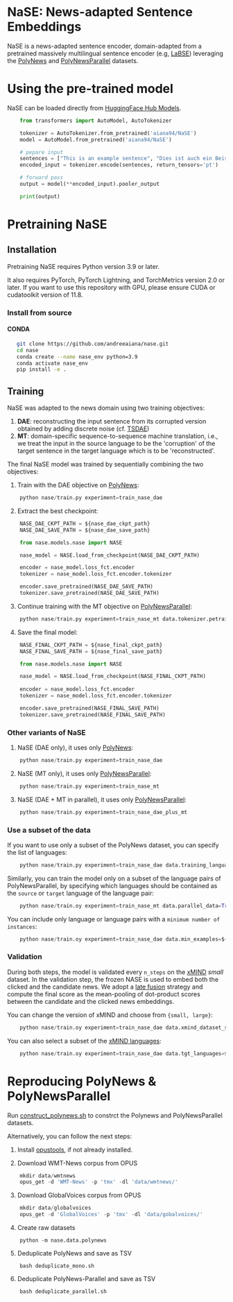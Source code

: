 # NaSE: News-adapted Sentence Embeddings

NaSE is a news-adapted sentence encoder, domain-adapted from a pretrained massively multilingual sentence encoder (e.g, [LaBSE](https://aclanthology.org/2022.acl-long.62)) leveraging the [PolyNews](https://huggingface.co/datasets/aiana94/polynews) and [PolyNewsParallel](https://huggingface.co/datasets/aiana94/polynews-parallel) datasets.

# Using the pre-trained model
NaSE can be loaded directly from [HuggingFace Hub Models](https://huggingface.co/models).

```python
    from transformers import AutoModel, AutoTokenizer

    tokenizer = AutoTokenizer.from_pretrained('aiana94/NaSE')
    model = AutoModel.from_pretrained('aiana94/NaSE')

    # pepare input
    sentences = ["This is an example sentence", "Dies ist auch ein Beispielsatz in einer anderen Sprache."]
    encoded_input = tokenizer.encode(sentences, return_tensors='pt')

    # forward pass
    output = model(**encoded_input).pooler_output

    print(output)
```

# Pretraining NaSE

## Installation

Pretraining NaSE requires Python version 3.9 or later.

It also requires PyTorch, PyTorch Lightning, and TorchMetrics version 2.0 or later.
If you want to use this repository with GPU, please ensure CUDA or cudatoolkit version of 11.8.

### Install from source

#### CONDA

```bash
   git clone https://github.com/andreeaiana/nase.git
   cd nase
   conda create --name nase_env python=3.9
   conda activate nase_env
   pip install -e .
```

## Training
NaSE was adapted to the news domain using two training objectives:
1. **DAE**: reconstructing the input sentence from its corrupted version obtained by adding discrete noise (cf. [TSDAE](https://aclanthology.org/2021.findings-emnlp.59/))
2. **MT**: domain-specific sequence-to-sequence machine translation, i.e., we treat the input in the source language to be the 'corruption' of the target sentence in the target language which is to be 'reconstructed'. 

The final NaSE model was trained by sequentially combining the two objectives:

1. Train with the DAE objective on [PolyNews](https://huggingface.co/datasets/aiana94/polynews):

```python
    python nase/train.py experiment=train_nase_dae
```

2. Extract the best checkpoint:

```python
    NASE_DAE_CKPT_PATH = ${nase_dae_ckpt_path}
    NASE_DAE_SAVE_PATH = ${nase_dae_save_path}

    from nase.models.nase import NASE

    nase_model = NASE.load_from_checkpoint(NASE_DAE_CKPT_PATH)

    encoder = nase_model.loss_fct.encoder
    tokenizer = nase_model.loss_fct.encoder.tokenizer

    encoder.save_pretrained(NASE_DAE_SAVE_PATH)
    tokenizer.save_pretrained(NASE_DAE_SAVE_PATH)
```

3. Continue training with the MT objective on [PolyNewsParallel](https://huggingface.co/datasets/aiana94/polynews-parallel):

```python
    python nase/train.py experiment=train_nase_mt data.tokenizer.petrained_model_name_or_path=${NASE_DAE_CKPT_PATH}
```

4. Save the final model:

```python
    NASE_FINAL_CKPT_PATH = ${nase_final_ckpt_path}
    NASE_FINAL_SAVE_PATH = ${nase_final_save_path}

    from nase.models.nase import NASE

    nase_model = NASE.load_from_checkpoint(NASE_FINAL_CKPT_PATH)
    
    encoder = nase_model.loss_fct.encoder
    tokenizer = nase_model.loss_fct.encoder.tokenizer

    encoder.save_pretrained(NASE_FINAL_SAVE_PATH)
    tokenizer.save_pretrained(NASE_FINAL_SAVE_PATH)
```

### Other variants of NaSE

1. NaSE (DAE only), it uses only [PolyNews](https://huggingface.co/datasets/aiana94/polynews):

```python
    python nase/train.py experiment=train_nase_dae
```


2. NaSE (MT only), it uses only [PolyNewsParallel](https://huggingface.co/datasets/aiana94/polynews-parallel):


```python
    python nase/train.py experiment=train_nase_mt
```

3. NaSE (DAE + MT in parallel), it uses only [PolyNewsParallel](https://huggingface.co/datasets/aiana94/polynews-parallel):


```python
    python nase/train.py experiment=train_nase_dae_plus_mt
```


### Use a subset of the data
If you want to use only a subset of the PolyNews dataset, you can specify the list of languages:

```python
    python nase/train.py experiment=train_nase_dae data.training_languages=${language_1, language_2}.
```

Similarly, you can train the model only on a subset of the language pairs of PolyNewsParallel, by specifying which languages should be contained as the `source` or `target` language of the language pair:

```python
    python nase/train.oy experiment=train_nase_mt data.parallel_data=True data.training_languages=${language_1, language_2}.
```

You can include only language or language pairs with a `minimum number of instances`:

```python
    python nase/train.oy experiment=train_nase_dae data.min_examples=${THRESHOLD}.
```


### Validation
During both steps, the model is validated every `n_steps` on the [xMIND](https://github.com/andreeaiana/xMIND/tree/main) *small* dataset. In the validation step, the frozen NASE is used to embed both the clicked and the candidate news. We adopt a [late fusion](https://dl.acm.org/doi/abs/10.1145/3539618.3592062) strategy and compute the final score as the mean-pooling of dot-product scores between the candidate and the clicked news embeddings. 

You can change the version of xMIND and choose from `{small, large}`:
```python
    python nase/train.oy experiment=train_nase_dae data.xmind_dataset_size=${SIZE}.
```

You can also select a subset of the [xMIND languages](https://github.com/andreeaiana/xMIND):
```python
    python nase/train.oy experiment=train_nase_dae data.tgt_languages=${language_1, language_2}.
```


# Reproducing PolyNews & PolyNewsParallel

Run [construct_polynews.sh](scripts/construct_polynews.sh) to constrct the Polynews and PolyNewsParallel datasets.

Alternatively, you can follow the next steps: 
1. Install [opustools](https://github.com/Helsinki-NLP/OpusTools/blob/master/opustools_pkg/README.md), if not already installed.

2. Download WMT-News corpus from OPUS

```python
    mkdir data/wmtnews
    opus_get -d 'WMT-News' -p 'tmx' -dl 'data/wmtnews/'
```

3. Download GlobalVoices corpus from OPUS
```python
    mkdir data/globalvoices
    opus_get -d 'GlobalVoices' -p 'tmx' -dl 'data/gobalvoices/'
```

4. Create raw datasets
```
    python -m nase.data.polynews
```

5. Deduplicate PolyNews and save as TSV
```
    bash deduplicate_mono.sh
```

6. Deduplicate PolyNews-Parallel and save as TSV
```
    bash deduplicate_parallel.sh
```